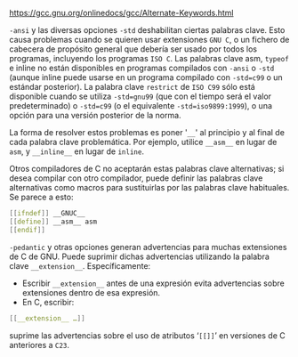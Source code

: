 https://gcc.gnu.org/onlinedocs/gcc/Alternate-Keywords.html

``-ansi`` y las diversas opciones ``-std`` deshabilitan ciertas palabras clave. Esto causa problemas cuando se quieren usar extensiones ``GNU C``, o un fichero de cabecera de propósito general que debería ser usado por todos los programas, incluyendo los programas ``ISO C``. Las palabras clave asm, ``typeof`` e inline no están disponibles en programas compilados con ``-ansi`` o ``-std`` (aunque inline puede usarse en un programa compilado con ``-std=c99`` o un estándar posterior). La palabra clave ``restrict`` de ``ISO C99`` sólo está disponible cuando se utiliza ``-std=gnu99`` (que con el tiempo será el valor predeterminado) o ``-std=c99`` (o el equivalente ``-std=iso9899:1999``), o una opción para una versión posterior de la norma.

La forma de resolver estos problemas es poner '``__``' al principio y al final de cada palabra clave problemática. Por ejemplo, utilice ``__asm__`` en lugar de ``asm``, y ``__inline__`` en lugar de ``inline``.

Otros compiladores de C no aceptarán estas palabras clave alternativas; si desea compilar con otro compilador, puede definir las palabras clave alternativas como macros para sustituirlas por las palabras clave habituales. Se parece a esto:
```c
[[ifndef]] __GNUC__
[[define]] __asm__ asm
[[endif]]
```

``-pedantic`` y otras opciones generan advertencias para muchas extensiones de C de GNU. Puede suprimir dichas advertencias utilizando la palabra clave ``__extension__``. Específicamente:
- Escribir ``__extension__`` antes de una expresión evita advertencias sobre extensiones dentro de esa expresión.
- En C, escribir: 
```c
[[__extension__ …]]
```

suprime las advertencias sobre el uso de atributos ‘``[[]]``’ en versiones de C anteriores a ``C23``.